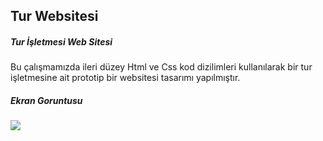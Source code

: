 <h2>Tur Websitesi</h2>

<h5> Tur İşletmesi Web Sitesi </h5>

Bu çalışmamızda ileri düzey Html ve Css kod dizilimleri kullanılarak bir tur işletmesine ait prototip bir websitesi 
tasarımı yapılmıştır. 

<h5>Ekran Goruntusu</h5>

![](chrome_lwBN8yjdrR.gif)
